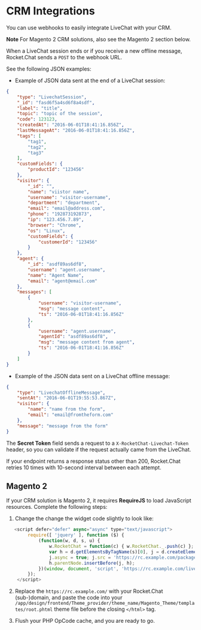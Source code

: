 # CRM Integrations

You can use webhooks to easily integrate LiveChat with your CRM.

**Note**  For Magento 2 CRM solutions, also see the Magento 2 section below.  

When a LiveChat session ends or if you receive a new offline message, Rocket.Chat sends a `POST` to the webhook URL.

See the following JSON examples:

* Example of JSON data sent at the end of a LiveChat session:

```json
{
    "type": "LivechatSession",
    "_id": "fasd6f5a4sd6f8a4sdf",
    "label": "title",
    "topic": "topic of the session",
    "code": 123123,
    "createdAt": "2016-06-01T18:41:16.856Z",
    "lastMessageAt": "2016-06-01T18:41:16.856Z",
    "tags": [
        "tag1",
        "tag2",
        "tag3"
    ],
    "customFields": {
        "productId": "123456"
    },
    "visitor": {
        "_id": "",
        "name": "viistor name",
        "username": "visitor-username",
        "department": "department",
        "email": "email@address.com",
        "phone": "192873192873",
        "ip": "123.456.7.89",
        "browser": "Chrome",
        "os": "Linux",
        "customFields": {
            "customerId": "123456"
        }
    },
    "agent": {
        "_id": "asdf89as6df8",
        "username": "agent.username",
        "name": "Agent Name",
        "email": "agent@email.com"
    },
    "messages": [
        {
            "username": "visitor-username",
            "msg": "message content",
            "ts": "2016-06-01T18:41:16.856Z"
        },
        {
            "username": "agent.username",
            "agentId": "asdf89as6df8",
            "msg": "message content from agent",
            "ts": "2016-06-01T18:41:16.856Z"
        }
    ]
}
```

* Example of the JSON data sent on a LiveChat offline message:

```json
{
    "type": "LivechatOfflineMessage",
    "sentAt": "2016-06-01T19:55:53.867Z",
    "visitor": {
        "name": "name from the form",
        "email": "email@fromtheform.com"
    },
    "message": "message from the form"
}
```

The **Secret Token** field sends a request to a `X-RocketChat-Livechat-Token` header, so you can validate if the request actually came from the LiveChat.

If your endpoint returns a response status other than 200, Rocket.Chat retries 10 times with 10-second interval between each attempt.

## Magento 2

If your CRM solution is Magento 2, it requires **RequireJS** to load JavaScript resources. Complete the following steps:

1. Change the change the widget code slightly to look like:

```js
   <script defer="defer" async="async" type="text/javascript">
        require([ 'jquery' ], function ($) {
            (function(w, d, s, u) {
                w.RocketChat = function(c) { w.RocketChat._.push(c) }; w.RocketChat._ = []; w.RocketChat.url = u;
                var h = d.getElementsByTagName(s)[0], j = d.createElement(s);
                j.async = true; j.src = 'https://rc.example.com/packages/rocketchat_livechat/assets/rocket-livechat.js';
                h.parentNode.insertBefore(j, h);
            })(window, document, 'script', 'https://rc.example.com/livechat');
        });
    </script>
```

2. Replace the `https://rc.example.com/` with your Rocket.Chat (sub-)domain, and paste the code into your `/app/design/frontend/Theme_provider/theme_name/Magento_Theme/templates/root.phtml` theme file before the closing `</html>` tag. 

3. Flush your PHP OpCode cache, and you are ready to go.